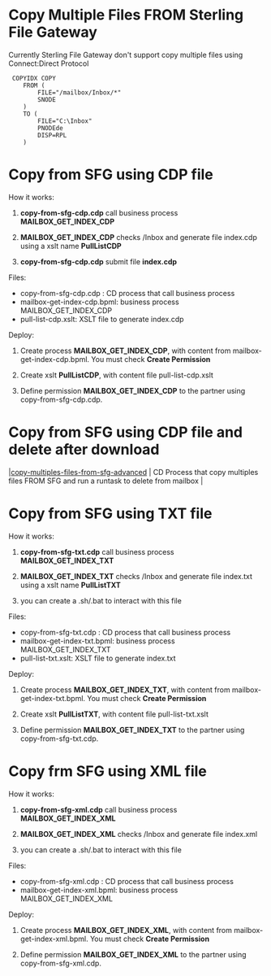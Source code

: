 # Copy Multiple Files FROM Sterling File Gateway


Currently Sterling File Gateway don't support copy multiple files using Connect:Direct Protocol

```
 COPYIDX COPY 
	FROM (
		FILE="/mailbox/Inbox/*"
		SNODE
	)
	TO (
		FILE="C:\Inbox"
		PNODEde
		DISP=RPL
	)
```

# Copy from SFG using CDP file

How it works:

1. **copy-from-sfg-cdp.cdp** call business process **MAILBOX_GET_INDEX_CDP**
   
2. **MAILBOX_GET_INDEX_CDP** checks /Inbox and generate file index.cdp using a xslt name **PullListCDP**
   
3. **copy-from-sfg-cdp.cdp** submit file **index.cdp**

Files:

* copy-from-sfg-cdp.cdp : CD process that call business process
* mailbox-get-index-cdp.bpml: business process MAILBOX_GET_INDEX_CDP
* pull-list-cdp.xslt: XSLT file to generate index.cdp

Deploy:

1. Create process **MAILBOX_GET_INDEX_CDP**, with content from mailbox-get-index-cdp.bpml. You must check **Create Permission**
   
2. Create xslt **PullListCDP**, with content file pull-list-cdp.xslt

3. Define permission **MAILBOX_GET_INDEX_CDP** to the partner using copy-from-sfg-cdp.cdp.



# Copy from SFG using CDP file and delete after download

|[copy-multiples-files-from-sfg-advanced](../copy-multiple-files-from-sfg-advanced) | CD Process that copy multiples files FROM SFG and run a runtask to delete from mailbox |


# Copy from SFG using TXT file

How it works:

1. **copy-from-sfg-txt.cdp** call business process **MAILBOX_GET_INDEX_TXT**
   
2. **MAILBOX_GET_INDEX_TXT** checks /Inbox and generate file index.txt using a xslt name **PullListTXT**
   
3. you can create a .sh/.bat to interact with this file

Files:

* copy-from-sfg-txt.cdp : CD process that call business process
* mailbox-get-index-txt.bpml: business process MAILBOX_GET_INDEX_TXT
* pull-list-txt.xslt: XSLT file to generate index.txt

Deploy:

1. Create process **MAILBOX_GET_INDEX_TXT**, with content from mailbox-get-index-txt.bpml. You must check **Create Permission**
   
2. Create xslt **PullListTXT**, with content file pull-list-txt.xslt

3. Define permission **MAILBOX_GET_INDEX_TXT** to the partner using copy-from-sfg-txt.cdp.





# Copy frm SFG using XML file

How it works:

1. **copy-from-sfg-xml.cdp** call business process **MAILBOX_GET_INDEX_XML**
   
2. **MAILBOX_GET_INDEX_XML** checks /Inbox and generate file index.xml
   
3. you can create a .sh/.bat to interact with this file

Files:

* copy-from-sfg-xml.cdp : CD process that call business process
* mailbox-get-index-xml.bpml: business process MAILBOX_GET_INDEX_XML


Deploy:

1. Create process **MAILBOX_GET_INDEX_XML**, with content from mailbox-get-index-xml.bpml. You must check **Create Permission**

2. Define permission **MAILBOX_GET_INDEX_XML** to the partner using copy-from-sfg-xml.cdp.

